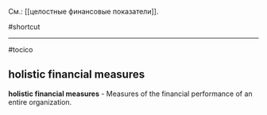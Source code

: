 См.: [[целостные финансовые показатели]].

#shortcut




<hr/>

#tocico

## holistic financial measures

<b>holistic financial measures</b> - Measures of the financial performance of an entire organization.
 


